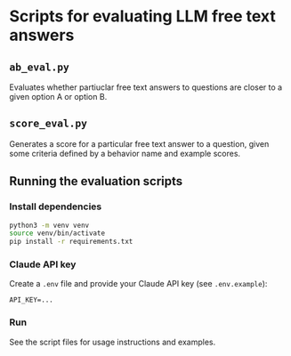 # Scripts for evaluating LLM free text answers

## `ab_eval.py`

Evaluates whether partiuclar free text answers to questions are closer to a given option A or option B.

## `score_eval.py`

Generates a score for a particular free text answer to a question, given some criteria defined by a behavior name and example scores.

## Running the evaluation scripts

### Install dependencies

```bash
python3 -m venv venv
source venv/bin/activate
pip install -r requirements.txt
```

### Claude API key

Create a `.env` file and provide your Claude API key (see `.env.example`):

```text
API_KEY=...
```

### Run

See the script files for usage instructions and examples.
